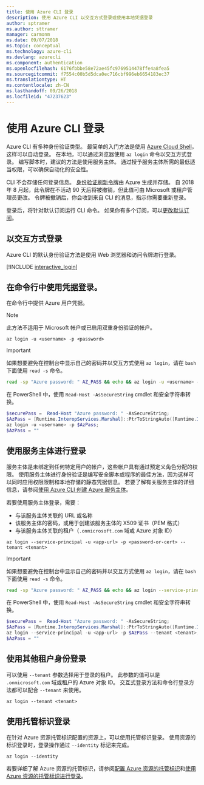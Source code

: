 ```yaml
---
title: 使用 Azure CLI 登录
description: 使用 Azure CLI 以交互方式登录或使用本地凭据登录
author: sptramer
ms.author: sttramer
manager: carmonm
ms.date: 09/07/2018
ms.topic: conceptual
ms.technology: azure-cli
ms.devlang: azurecli
ms.component: authentication
ms.openlocfilehash: 6176fbbbe58e72ae45fc9769514478ffe4a8fea5
ms.sourcegitcommit: f7554c00b5d5dca0ec716cbf996eb6654183ec37
ms.translationtype: HT
ms.contentlocale: zh-CN
ms.lasthandoff: 09/26/2018
ms.locfileid: "47237623"
---
```

# <a name="sign-in-with-azure-cli"></a>使用 Azure CLI 登录 

Azure CLI 有多种身份验证类型。 最简单的入门方法是使用 [Azure Cloud Shell](/azure/cloud-shell/overview)，这样可以自动登录。 在本地，可以通过浏览器使用 `az login` 命令以交互方式登录。 编写脚本时，建议的方法是使用服务主体。 通过授予服务主体所需的最低适当权限，可以确保自动化的安全性。

CLI 不会存储任何登录信息。 [身份验证刷新令牌](https://docs.microsoft.com/en-us/azure/active-directory/develop/v1-id-and-access-tokens#refresh-tokens)由 Azure 生成并存储。 自 2018 年 8 月起，此令牌在不活动 90 天后将被撤销，但此值可由 Microsoft 或租户管理员更改。 令牌被撤销后，你会收到来自 CLI 的消息，指示你需要重新登录。

登录后，将针对默认订阅运行 CLI 命令。 如果你有多个订阅，可以[更改默认订阅](manage-azure-subscriptions-azure-cli.md)。

## <a name="sign-in-interactively"></a>以交互方式登录

Azure CLI 的默认身份验证方法是使用 Web 浏览器和访问令牌进行登录。

[!INCLUDE [interactive_login](includes/interactive-login.md)]

## <a name="sign-in-with-credentials-on-the-command-line"></a>在命令行中使用凭据登录。

在命令行中提供 Azure 用户凭据。

> [!Note]
> 此方法不适用于 Microsoft 帐户或已启用双重身份验证的帐户。

```azurecli
az login -u <username> -p <password>
```

> [!IMPORTANT]
> 如果想要避免在控制台中显示自己的密码并以交互方式使用 `az login`，请在 `bash` 下面使用 `read -s` 命令。
>
> ```bash
> read -sp "Azure password: " AZ_PASS && echo && az login -u <username> -p $AZ_PASS
> ```
>
> 在 PowerShell 中，使用 `Read-Host -AsSecureString` cmdlet 和安全字符串转换。
>
> ```powershell
> $securePass =  Read-Host "Azure password: " -AsSecureString;
> $AzPass = [Runtime.InteropServices.Marshal]::PtrToStringAuto([Runtime.InteropServices.Marshal]::SecureStringToBSTR($securePass));
> az login -u <username> -p $AzPass;
> $AzPass = ""
> ```

## <a name="sign-in-with-a-service-principal"></a>使用服务主体进行登录

服务主体是未绑定到任何特定用户的帐户，这些帐户具有通过预定义角色分配的权限。 使用服务主体进行身份验证是编写安全脚本或程序的最佳方法，因为这样可以同时应用权限限制和本地存储的静态凭据信息。 若要了解有关服务主体的详细信息，请参阅[使用 Azure CLI 创建 Azure 服务主体](create-an-azure-service-principal-azure-cli.md)。

若要使用服务主体登录，需要：

* 与该服务主体关联的 URL 或名称
* 该服务主体的密码，或用于创建该服务主体的 X509 证书（PEM 格式）
* 与该服务主体关联的租户（`.onmicrosoft.com` 域或 Azure 对象 ID）

```azurecli
az login --service-principal -u <app-url> -p <password-or-cert> --tenant <tenant>
```

> [!IMPORTANT]
> 如果想要避免在控制台中显示自己的密码并以交互方式使用 `az login`，请在 `bash` 下面使用 `read -s` 命令。
>
> ```bash
> read -sp "Azure password: " AZ_PASS && echo && az login --service-principal -u <app-url> -p $AZ_PASS --tenant <tenant>
> ```
>
> 在 PowerShell 中，使用 `Read-Host -AsSecureString` cmdlet 和安全字符串转换。
>
> ```powershell
> $securePass =  Read-Host "Azure password: " -AsSecureString;
> $AzPass = [Runtime.InteropServices.Marshal]::PtrToStringAuto([Runtime.InteropServices.Marshal]::SecureStringToBSTR($securePass));
> az login --service-principal -u <app-url> -p $AzPass --tenant <tenant>;
> $AzPass = ""
> ```

## <a name="sign-in-with-a-different-tenant"></a>使用其他租户身份登录

可以使用 `--tenant` 参数选择用于登录的租户。 此参数的值可以是 `.onmicrosoft.com` 域或租户的 Azure 对象 ID。 交互式登录方法和命令行登录方法都可以配合 `--tenant` 来使用。

```azurecli
az login --tenant <tenant>
```

## <a name="sign-in-with-a-managed-identity"></a>使用托管标识登录

在针对 Azure 资源托管标识配置的资源上，可以使用托管标识登录。 使用资源的标识登录时，登录操作通过 `--identity` 标记来完成。

```azurecli
az login --identity
```

若要详细了解 Azure 资源的托管标识，请参阅[配置 Azure 资源的托管标识](https://docs.microsoft.com/en-us/azure/active-directory/managed-identities-azure-resources/qs-configure-cli-windows-vm)和[使用 Azure 资源的托管标识进行登录](https://docs.microsoft.com/en-us/azure/active-directory/managed-identities-azure-resources/how-to-use-vm-sign-in)。
